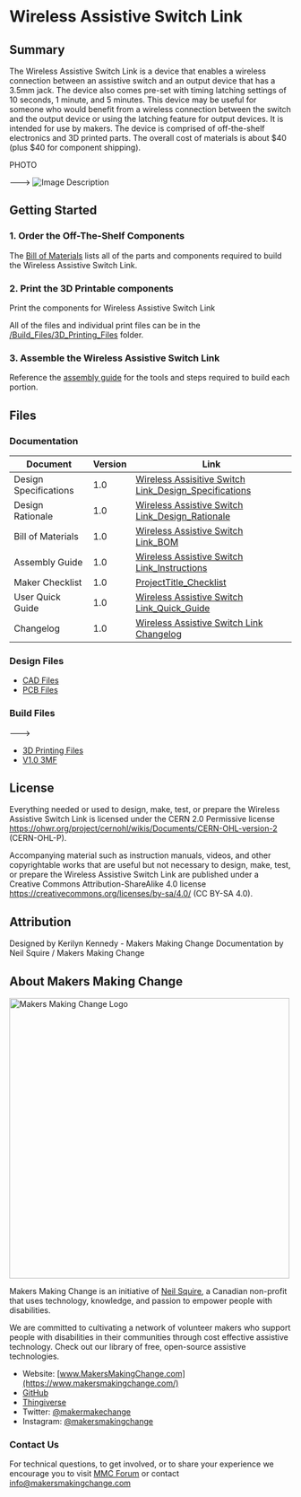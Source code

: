 
 
 # Wireless Assistive Switch Link

## Summary

The Wireless Assistive Switch Link is a device that enables a wireless connection between an assistive switch and an output device that has a 3.5mm jack. The device also comes pre-set with timing latching settings of 10 seconds, 1 minute, and 5 minutes. This device may be useful for someone who would benefit from a wireless connection between the switch and the output device or using the latching feature for output devices.  It is intended for use by makers. The device is  comprised of off-the-shelf electronics and 3D printed parts. The overall cost of materials is about $40 (plus $40 for component shipping).

 
PHOTO

 --->
![Image Description](Photos/Device_Photo.jpg)

<!--- 
## More info at
 - [Makers Making Change Forum Thread](TBD) 
 - [Makers Making Change Project Page](https://makersmakingchange.com/?post_type=project&p=15716&preview=true)
 --->


## Getting Started
<!--- 
Include an overall idea of what major steps are required to build the device.
 --->

### 1. Order the Off-The-Shelf Components
The [Bill of Materials](/Documentation/Wireless_Assistive_Switch_Link_BOM_v1.0.xlsx) lists all of the parts and components required to build the Wireless Assistive Switch Link. 

### 2. Print the 3D Printable components
Print the components for Wireless Assistive Switch Link

All of the files and individual print files can be in the [/Build_Files/3D_Printing_Files](/Build_Files/3D_Printing/) folder.

### 3. Assemble the Wireless Assistive Switch Link
Reference the [assembly guide](/Documentation/Wireless_Assistive_Switch_Link_Assembly_Guide_v1.0.pdf) for the tools and steps required to build each portion.

## Files
<!---
FILES
This section includes all the information and files required to build and modify the device, including documentation, design files, and build files. 
--->

### Documentation
<!---
DOCUMENTATION

--->
| Document | Version | Link |
|----------|---------|------|
| Design Specifications| 1.0 | [Wireless Assisitive Switch Link_Design_Specifications](/Documentation/ProjectTitle_Design_Rationale_v0.1.pdf) |
| Design Rationale     | 1.0 | [Wireless Assistive Switch Link_Design_Rationale](/Documentation/ProjectTitle_Design_Rationale_v0.1.pdf) |
| Bill of Materials    | 1.0 | [Wireless Assistive Switch Link_BOM](/Documentation/ProjectTitle_BOM_v0.1.xlsx) |
| Assembly Guide       | 1.0 | [Wireless Assistive Switch Link_Instructions](/Documentation/ProjectTitle_Assembly_Guide_v0.1.pdf) |
| Maker Checklist      | 1.0 | [ProjectTitle_Checklist](/Documentation/ProjectTitle_Maker_Checklist_v0.1.pdf) |
| User Quick Guide          | 1.0 | [Wireless Assistive Switch Link_Quick_Guide](/Documentation/ProjectTitle_Quick_Guide_v0.1.pdf)           |
| Changelog            | 1.0 | [Wireless Assistive Switch Link Changelog](/Documentation/ProjectTitle_Changelog_v0.1.pdf)               |

### Design Files
<!---
DESIGN FILES
If possible, include a copy of original design files to facilitate easy editing and customization.
--->
 - [CAD Files](/Design_Files/CAD)
 - [PCB Files](/Design_Files/PCB)

### Build Files

--->
 - [3D Printing Files](/Build_Files/3D_Printing)
 - [V1.0 3MF](/Build_Files/3D_Printing/ProductTitle_v1.0.3mf)

## License
<!---
LICENSE
Choose an appropriate license. We recommend an open-source hardware compatible license.
--->
Everything needed or used to design, make, test, or prepare the Wireless Assistive Switch Link is licensed under the CERN 2.0 Permissive license <https://ohwr.org/project/cernohl/wikis/Documents/CERN-OHL-version-2> (CERN-OHL-P).

Accompanying material such as instruction manuals, videos, and other copyrightable works that are useful but not necessary to design, make, test, or prepare the Wireless Assistive Switch Link are published under a Creative Commons Attribution-ShareAlike 4.0 license <https://creativecommons.org/licenses/by-sa/4.0/> (CC BY-SA 4.0).

## Attribution
Designed by Kerilyn Kennedy - Makers Making Change
Documentation by Neil Squire / Makers Making Change


## About Makers Making Change
<img src="https://www.makersmakingchange.com/wp-content/uploads/logo/mmc_logo.svg" width="500" alt="Makers Making Change Logo">

Makers Making Change is an initiative of [Neil Squire](https://www.neilsquire.ca/), a Canadian non-profit that uses technology, knowledge, and passion to empower people with disabilities.

We are committed to cultivating a network of volunteer makers who support people with disabilities in their communities through cost effective assistive technology. Check out our library of free, open-source assistive technologies.

 - Website: [www.MakersMakingChange.com](https://www.makersmakingchange.com/)
 - [GitHub](https://github.com/makersmakingchange)
 - [Thingiverse](https://www.thingiverse.com/makersmakingchange/about)
 - Twitter: [@makermakechange](https://twitter.com/makermakechange)
 - Instagram: [@makersmakingchange](https://www.instagram.com/makersmakingchange)

### Contact Us
For technical questions, to get involved, or to share your experience we encourage you to visit [MMC Forum](https://forum.makersmakingchange.com) or contact info@makersmakingchange.com
